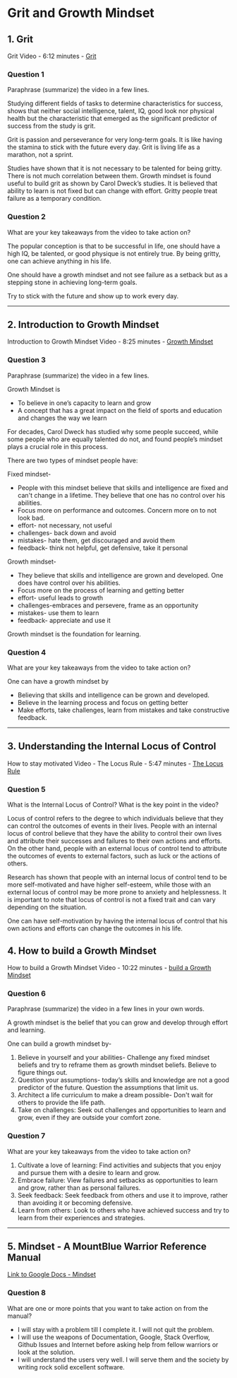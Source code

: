 # **Grit and Growth Mindset**

## **1. Grit**

Grit Video - 6:12 minutes - [Grit](https://www.youtube.com/watch?v=H14bBuluwB8)

### **Question 1**

Paraphrase (summarize) the video in a few lines. 

Studying different fields of tasks to determine characteristics for success, shows that neither social intelligence, talent, IQ, good look nor physical health but the characteristic that emerged as the significant predictor of success from the study is grit.  

Grit is passion and perseverance for very long-term goals. It is like having the stamina to stick with the future every day. Grit is living life as a marathon, not a sprint.

Studies have shown that it is not necessary to be talented for being gritty. There is not much correlation between them. Growth mindset is found useful to build grit as shown by Carol Dweck’s studies. It is believed that ability to learn is not fixed but can change with effort. Gritty people treat failure as a temporary condition.

### **Question 2**

What are your key takeaways from the video to take action on?

The popular conception is that to be successful in life, one should have a high IQ, be talented, or good physique is not entirely true. By being gritty, one can achieve anything in his life.

One should have a growth mindset and not see failure as a setback but as a stepping stone in achieving long-term goals.

Try to stick with the future and show up to work every day.

------

## 2. **Introduction to Growth Mindset**

Introduction to Growth Mindset Video - 8:25 minutes - [Growth Mindset](https://www.youtube.com/watch?v=75GFzikmRY0)

### **Question 3**

Paraphrase (summarize) the video in a few lines.

Growth Mindset is 

- To believe in one’s capacity to learn and grow
- A concept that has a great impact on the field of sports and education and changes the way we learn

For decades, Carol Dweck has studied why some people succeed, while some people who are equally talented do not, and found people’s mindset plays a crucial role in this process.

There are two types of mindset people have:

Fixed mindset-

- People with this mindset believe that skills and intelligence are fixed and can't change in a lifetime. They believe that one has no control over his abilities.
- Focus more on performance and outcomes. Concern more on to not look bad.
- effort- not necessary, not useful
- challenges- back down and avoid
- mistakes- hate them, get discouraged and avoid them
- feedback- think not helpful, get defensive, take it personal

Growth mindset-

- They believe that skills and intelligence are grown and developed. One does have control over his abilities.
- Focus more on the process of learning and getting better
- effort- useful leads to growth
- challenges-embraces and persevere, frame as an opportunity
- mistakes- use them to learn
- feedback- appreciate and use it

Growth mindset is the foundation for learning. 


### **Question 4**

What are your key takeaways from the video to take action on?

One can have a growth mindset by 

- Believing that skills and intelligence can be grown and developed.
- Believe in the learning process and focus on getting better
- Make efforts, take challenges, learn from mistakes and take constructive feedback.

------
## 3. **Understanding the Internal Locus of Control**

How to stay motivated Video - The Locus Rule - 5:47 minutes - [The Locus Rule ](https://www.youtube.com/watch?v=8ZhoeSaPF-k)

### **Question 5**

What is the Internal Locus of Control? What is the key point in the video?

Locus of control refers to the degree to which individuals believe that they can control the outcomes of events in their lives. People with an internal locus of control believe that they have the ability to control their own lives and attribute their successes and failures to their own actions and efforts. On the other hand, people with an external locus of control tend to attribute the outcomes of events to external factors, such as luck or the actions of others.

Research has shown that people with an internal locus of control tend to be more self-motivated and have higher self-esteem, while those with an external locus of control may be more prone to anxiety and helplessness. It is important to note that locus of control is not a fixed trait and can vary depending on the situation.

One can have self-motivation by having the internal locus of control that his own actions and efforts can change the outcomes in his life.

## 4. **How to build a Growth Mindset**

How to build a Growth Mindset Video - 10:22 minutes - [build a Growth Mindset](https://www.youtube.com/watch?v=9DVdclX6NzY)

### **Question 6**

Paraphrase (summarize) the video in a few lines in your own words.

A growth mindset is the belief that you can grow and develop through effort and learning.

One can build a growth mindset by-

1. Believe in yourself and your abilities-  Challenge any fixed mindset beliefs and try to reframe them as growth mindset beliefs. Believe to figure things out.
2. Question your assumptions- today’s skills and knowledge are not a good predictor of the future. Question the assumptions that limit us.
3. Architect a life curriculum to make a dream possible- Don't wait for others to provide the life path.   
4. Take on challenges: Seek out challenges and opportunities to learn and grow, even if they are outside your comfort zone.

### **Question 7**

What are your key takeaways from the video to take action on?

1. Cultivate a love of learning: Find activities and subjects that you enjoy and pursue them with a desire to learn and grow.
2. Embrace failure: View failures and setbacks as opportunities to learn and grow, rather than as personal failures.
3. Seek feedback: Seek feedback from others and use it to improve, rather than avoiding it or becoming defensive.
4. Learn from others: Look to others who have achieved success and try to learn from their experiences and strategies.


------
## **5. Mindset - A MountBlue Warrior Reference Manual**

[Link to Google Docs - Mindset](https://docs.google.com/document/d/1SPUqC-8WwfiDlsRGKWqoMtC14v6_2TEhq7LZs29bJWk)

### **Question 8**

What are one or more points that you want to take action on from the manual? 

- I will stay with a problem till I complete it. I will not quit the problem.
- I will use the weapons of Documentation, Google, Stack Overflow, Github Issues and Internet before asking help from fellow warriors or look at the solution.
- I will understand the users very well. I will serve them and the society by writing rock solid excellent software.
